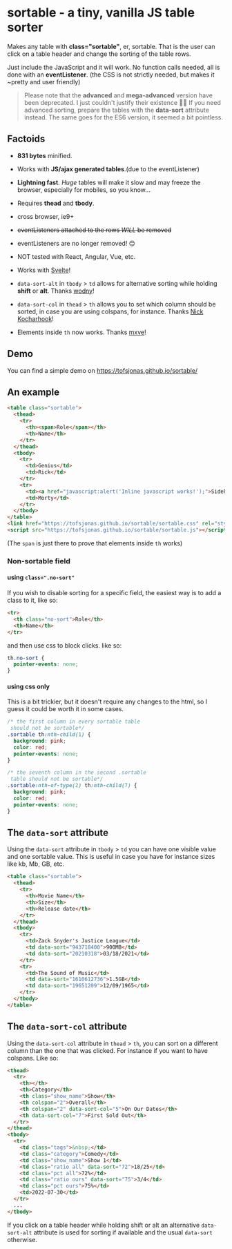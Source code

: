 # sortable - a tiny, vanilla JS table sorter

Makes any table with **class="sortable"**, er, sortable. That is the user can click on a table header and change the sorting of the table rows.

Just include the JavaScript and it will work. No function calls needed, all is done with an **eventListener**.
(the CSS is not strictly needed, but makes it ~pretty and user friendly)

> Please note that the **advanced** and **mega-advanced** version have been deprecated.
> I just couldn't justify their existence 🤷‍♂️
> If you need advanced sorting, prepare the tables with the **data-sort** attribute instead.
> The same goes for the ES6 version, it seemed a bit pointless.

## Factoids

- **831 bytes** minified.

- Works with **JS/ajax generated tables**.(due to the eventListener)

- **Lightning fast**. _Huge_ tables will make it slow and may freeze the browser, especially for mobiles, so you know...

- Requires **thead** and **tbody**.

- cross browser, ie9+

- ~~eventListeners attached to the rows _WILL_ be removed~~
- eventListeners are no longer removed! 😊

- NOT tested with React, Angular, Vue, etc.

- Works with [Svelte](https://svelte.dev/)!

- `data-sort-alt` in `tbody` > `td` allows for alternative sorting while holding **shift** or **alt**. Thanks [wodny](https://github.com/wodny)!

- `data-sort-col` in `thead` > `th` allows you to set which column should be sorted, in case you are using colspans, for instance. Thanks [Nick Kocharhook](https://github.com/nk9)!

- Elements inside `th` now works. Thanks [mxve](https://github.com/mxve)!

## Demo

You can find a simple demo on <https://tofsjonas.github.io/sortable/>

## An example

```html
<table class="sortable">
  <thead>
    <tr>
      <th><span>Role</span></th>
      <th>Name</th>
    </tr>
  </thead>
  <tbody>
    <tr>
      <td>Genius</td>
      <td>Rick</td>
    </tr>
    <tr>
      <td><a href="javascript:alert('Inline javascript works!');">Sidekick</a></td>
      <td>Morty</td>
    </tr>
  </tbody>
</table>
<link href="https://tofsjonas.github.io/sortable/sortable.css" rel="stylesheet" />
<script src="https://tofsjonas.github.io/sortable/sortable.js"></script>
```

(The `span` is just there to prove that elements inside `th` works)

### Non-sortable field

#### using `class=".no-sort"`

If you wish to disable sorting for a specific field, the easiest way is to add a class to it, like so:

```html
<tr>
  <th class="no-sort">Role</th>
  <th>Name</th>
</tr>
```

and then use css to block clicks. like so:

```css
th.no-sort {
  pointer-events: none;
}
```

#### using css only

This is a bit trickier, but it doesn't require any changes to the html, so I guess it could be worth it in some cases.

```css
/* the first column in every sortable table
 should not be sortable*/
.sortable th:nth-child(1) {
  background: pink;
  color: red;
  pointer-events: none;
}

/* the seventh column in the second .sortable
 table should not be sortable*/
.sortable:nth-of-type(2) th:nth-child(7) {
  background: pink;
  color: red;
  pointer-events: none;
}
```

## The `data-sort` attribute

Using the `data-sort` attribute in `tbody` > `td` you can have one visible value and one sortable value.
This is useful in case you have for instance sizes like kb, Mb, GB, etc.

```html
<table class="sortable">
  <thead>
    <tr>
      <th>Movie Name</th>
      <th>Size</th>
      <th>Release date</th>
    </tr>
  </thead>
  <tbody>
    <tr>
      <td>Zack Snyder's Justice League</td>
      <td data-sort="943718400">900MB</td>
      <td data-sort="20210318">03/18/2021</td>
    </tr>
    <tr>
      <td>The Sound of Music</td>
      <td data-sort="1610612736">1.5GB</td>
      <td data-sort="19651209">12/09/1965</td>
    </tr>
  </tbody>
</table>
```

## The `data-sort-col` attribute

Using the `data-sort-col` attribute in `thead` > `th`, you can sort on a different column than the one that was clicked. For instance if you want to have colspans. Like so:

```html
<thead>
  <tr>
    <th></th>
    <th>Category</th>
    <th class="show_name">Show</th>
    <th colspan="2">Overall</th>
    <th colspan="2" data-sort-col="5">On Our Dates</th>
    <th data-sort-col="7">First Sold Out</th>
  </tr>
</thead>
<tbody>
  <tr>
    <td class="tags">&nbsp;</td>
    <td class="category">Comedy</td>
    <td class="show_name">Show 1</td>
    <td class="ratio all" data-sort="72">18/25</td>
    <td class="pct all">72%</td>
    <td class="ratio ours" data-sort="75">3/4</td>
    <td class="pct ours">75%</td>
    <td>2022-07-30</td>
  </tr>
  ...
</tbody>
```

If you click on a table header while holding shift or alt an alternative
`data-sort-alt` attribute is used for sorting if available and the usual
`data-sort` otherwise.
